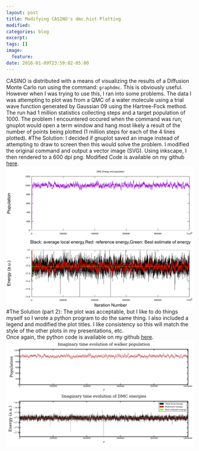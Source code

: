 ```yaml
---
layout: post
title: Modifying CASINO's dmc.hist Plotting
modified:
categories: blog
excerpt:
tags: []
image:
  feature:
date: 2016-01-09T23:59:02-05:00
---
```

CASINO is distributed with a means of visualizing the results of a Diffusion Monte Carlo run using the command: `graphdmc`. This is obviously useful. However when I was trying to use this, I ran into some problems. The data I was attempting to plot was from a QMC of a water molecule using a trial wave function generated by Gaussian 09 using the Hartree-Fock method. The run had 1 million statistics collecting steps and a target population of 1000. The problem I encountered occured when the command was run; gnuplot would open a term window and hang most likely a result of the number of points being plotted (1 million steps for each of the 4 lines plotted).
#The Solution:
I decided if gnuplot saved an image instead of attempting to draw to screen then this would solve the problem. I modified the original command and output a vector image (SVG).  Using inkscape, I then rendered to a 600 dpi png.
Modified Code is available on my github [here](https://github.com/shivupa/CASINO_PLOTTING).  
![Modified Plot](CASINOPLOTTING/OriginalModified/output.png)
#The Solution (part 2):
The plot was acceptable, but I like to do things myself so I wrote a python program to do the same thing. I also included a legend and modified the plot titles. I like consistency so this will match the style of the other plots in my presentations, etc.  
Once again, the python code is available on my github [here](https://github.com/shivupa/CASINO_PLOTTING).  
![Modified Plot](CASINOPLOTTING/Python/output.png)
